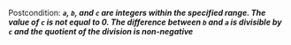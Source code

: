 Postcondition: ***`a`, `b`, and `c` are integers within the specified range. The value of `c` is not equal to 0. The difference between `b` and `a` is divisible by `c` and the quotient of the division is non-negative***